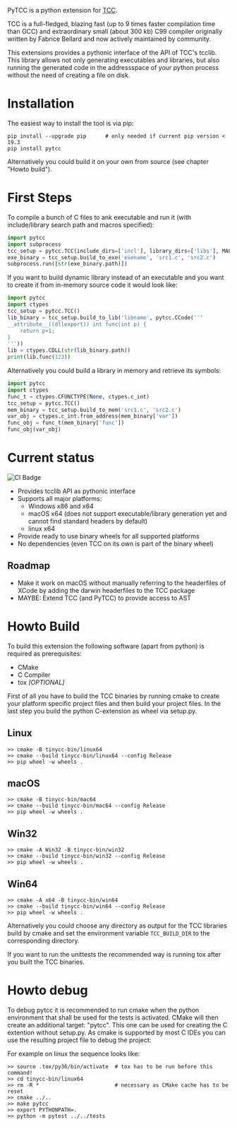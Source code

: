 PyTCC is a python extension for
[TCC](https://en.wikipedia.org/wiki/Tiny_C_Compiler).

TCC is a full-fledged, blazing fast (up to 9 times faster compilation time than GCC) and extraordinary small (about 300 kb) C99 compiler originally written by Fabrice Bellard and
now actively maintained by community.

This extensions provides a pythonic interface of the API
of TCC's tcclib. This library allows not only generating executables and 
libraries, but also running the generated code in the addressspace
of your python process without the need of creating a file on disk.


# Installation

The easiest way to install the tool is via pip:

```
pip install --upgrade pip      # only needed if current pip version < 19.3
pip install pytcc
```

Alternatively you could build it on your own from source
(see chapter "Howto build").


# First Steps

To compile a bunch of C files to ank executable and run it (with include/library
search path and macros specified):
```python
import pytcc
import subprocess
tcc_setup = pytcc.TCC(include_dirs=['incl'], library_dirs=['libs'], MACRO="value")
exe_binary = tcc_setup.build_to_exe('exename', 'src1.c', 'src2.c')
subprocess.run([str(exe_binary.path)])
```

If you want to build dynamic library instead of an executable and you want
to create it from in-memory source code it would look like:
```python
import pytcc
import ctypes
tcc_setup = pytcc.TCC()
lib_binary = tcc_setup.build_to_lib('libname', pytcc.CCode('''
__attribute__((dllexport)) int func(int p) { 
    return p+1; 
}
'''))
lib = ctypes.CDLL(str(lib_binary.path))
print(lib.func(123))
```

Alternatively you could build a library in memory and retrieve its symbols:
```python
import pytcc
import ctypes
func_t = ctypes.CFUNCTYPE(None, ctypes.c_int)
tcc_setup = pytcc.TCC()
mem_binary = tcc_setup.build_to_mem('src1.c', 'src2.c')
var_obj = ctypes.c_int.from_address(mem_binary['var'])
func_obj = func_t(mem_binary['func'])
func_obj(var_obj)
```


# Current status

![CI Badge](https://github.com/mrh1997/pytcc/workflows/Build%20pytcc%20and%20run%20unittests/badge.svg "Status of CI run of head")

* Provides tcclib API as pythonic interface
* Supports all major platforms:
   * Windows x86 and x64
   * macOS x64 (does not support executable/library generation yet and cannot find standard headers by default)
   * linux x64
* Provide ready to use binary wheels for all supported platforms
* No dependencies (even TCC on its own is part of the binary wheel)

## Roadmap
* Make it work on macOS without manually referring to the  headerfiles of XCode by adding the darwin headerfiles to the TCC package
* MAYBE: Extend TCC (and PyTCC) to provide access to AST



# Howto Build

To build this extension the following software (apart from python) is
required as prerequisites:
* CMake
* C Compiler
* tox *[OPTIONAL]*

First of all you have to build the TCC binaries by running cmake to
create your platform specific project files and then build your project
files. In the last step you build the python C-extension as wheel via setup.py.

## Linux
```
>> cmake -B tinycc-bin/linux64
>> cmake --build tinycc-bin/linux64 --config Release
>> pip wheel -w wheels .
```

## macOS
```
>> cmake -B tinycc-bin/mac64
>> cmake --build tinycc-bin/mac64 --config Release
>> pip wheel -w wheels .
```

## Win32
```
>> cmake -A Win32 -B tinycc-bin/win32
>> cmake --build tinycc-bin/win32 --config Release
>> pip wheel -w wheels .
```

## Win64
```
>> cmake -A x64 -B tinycc-bin/win64
>> cmake --build tinycc-bin/win64 --config Release
>> pip wheel -w wheels .
```

Alternatively you could choose any directory as output for the TCC libraries
build by cmake and set the environment variable ``TCC_BUILD_DIR`` to the 
corresponding directory.

If you want to run the unittests the recommended way is running tox after you
built the TCC binaries.



# Howto debug

To debug pytcc it is recommended to run cmake when the python environment
that shall be used for the tests is activated.
CMake will then create an additional target: "pytcc".
This one can be used for creating the C extention without setup.py.
As cmake is supported by most C IDEs you can use the resulting project file
to debug the project:

For example on linux the sequence looks like:
```
>> source .tox/py36/bin/activate  # tox has to be run before this command!
>> cd tinycc-bin/linux64
>> rm -R *                        # necessary as CMake cache has to be reset
>> cmake ../..
>> make pytcc
>> export PYTHONPATH=.
>> python -m pytest ../../tests
```
